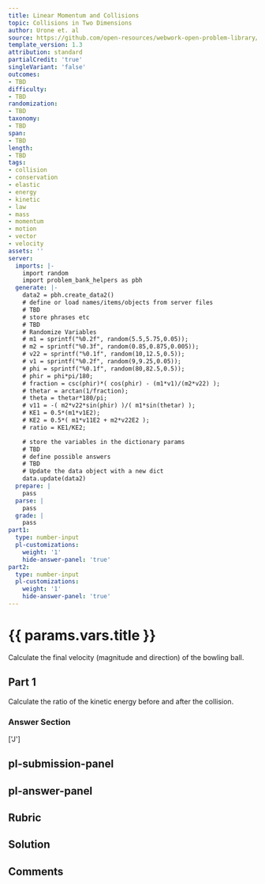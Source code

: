 ```yaml
---
title: Linear Momentum and Collisions
topic: Collisions in Two Dimensions
author: Urone et. al
source: https://github.com/open-resources/webwork-open-problem-library/tree/master/Contrib/BrockPhysics/College_Physics_Urone/8.Linear_Momentum_and_Collisions/8-06.Collisions_Two_Dimensions/NU_U17_08_06_004.pg
template_version: 1.3
attribution: standard
partialCredit: 'true'
singleVariant: 'false'
outcomes:
- TBD
difficulty:
- TBD
randomization:
- TBD
taxonomy:
- TBD
span:
- TBD
length:
- TBD
tags:
- collision
- conservation
- elastic
- energy
- kinetic
- law
- mass
- momentum
- motion
- vector
- velocity
assets: ''
server:
  imports: |-
    import random
    import problem_bank_helpers as pbh
  generate: |-
    data2 = pbh.create_data2()
    # define or load names/items/objects from server files
    # TBD
    # store phrases etc
    # TBD
    # Randomize Variables
    # m1 = sprintf("%0.2f", random(5.5,5.75,0.05));
    # m2 = sprintf("%0.3f", random(0.85,0.875,0.005));
    # v22 = sprintf("%0.1f", random(10,12.5,0.5));
    # v1 = sprintf("%0.2f", random(9,9.25,0.05));
    # phi = sprintf("%0.1f", random(80,82.5,0.5));
    # phir = phi*pi/180;
    # fraction = csc(phir)*( cos(phir) - (m1*v1)/(m2*v22) );
    # thetar = arctan(1/fraction);
    # theta = thetar*180/pi;
    # v11 = -( m2*v22*sin(phir) )/( m1*sin(thetar) );
    # KE1 = 0.5*(m1*v1E2);
    # KE2 = 0.5*( m1*v11E2 + m2*v22E2 );
    # ratio = KE1/KE2;

    # store the variables in the dictionary params
    # TBD
    # define possible answers
    # TBD
    # Update the data object with a new dict
    data.update(data2)
  prepare: |
    pass
  parse: |
    pass
  grade: |
    pass
part1:
  type: number-input
  pl-customizations:
    weight: '1'
    hide-answer-panel: 'true'
part2:
  type: number-input
  pl-customizations:
    weight: '1'
    hide-answer-panel: 'true'
---
```


# {{ params.vars.title }} 


Calculate the final velocity (magnitude and direction) of the bowling ball.

## Part 1 
Calculate the ratio of the kinetic energy before and after the collision. 


 ### Answer Section
['J']

## pl-submission-panel 


## pl-answer-panel 


## Rubric 


## Solution 


## Comments 



